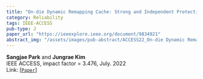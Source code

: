 ```yaml
---
title: "On-die Dynamic Remapping Cache: Strong and Independent Protection against Intermittent Faults"
category: Reliability
tags: IEEE-ACCESS
pub-type: J
paper_url: "https://ieeexplore.ieee.org/document/9834921"
abstract_img: "/assets/images/pub-abstract/ACCESS22_On-die Dynamic Remapping Cache.png"
---
```


**Sangjae Park** and **Jungrae Kim**<br>
IEEE ACCESS, impact factor = 3.476, July. 2022 <br>
Link: [[```Paper```](https://ieeexplore.ieee.org/document/9834921)]

